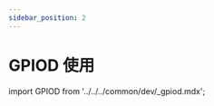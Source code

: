 ```yaml
---
sidebar_position: 2
---
```


# GPIOD 使用

import GPIOD from '../../../common/dev/\_gpiod.mdx';

<GPIOD />
